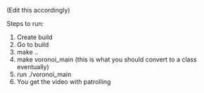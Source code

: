 (Edit this accordingly)

Steps to run:

1. Create build
2. Go to build
3. make ..
4. make voronoi_main (this is what you should convert to a class eventually)
5. run ./voronoi_main <image-file-name> <number-of-agents> <sensor-radius> 
6. You get the video with patrolling

